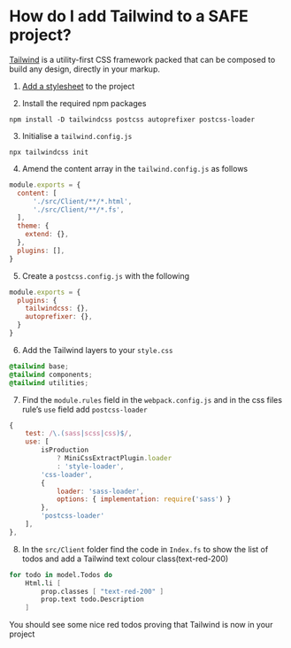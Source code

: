 # How do I add Tailwind to a SAFE project?

[Tailwind](https://tailwindcss.com/) is a utility-first CSS framework packed that can be composed to build any design, directly in your markup.

1. [Add a stylesheet](https://safe-stack.github.io/docs/recipes/ui/add-style/) to the project

2. Install the required npm packages
```shell
npm install -D tailwindcss postcss autoprefixer postcss-loader
```
3. Initialise a `tailwind.config.js`
```shell
npx tailwindcss init
```
4. Amend the content array in the `tailwind.config.js` as follows
```javascript
module.exports = {
  content: [
      './src/Client/**/*.html',
      './src/Client/**/*.fs',
  ],
  theme: {
    extend: {},
  },
  plugins: [],
}
```

5. Create a `postcss.config.js` with the following
```javascript
module.exports = {
  plugins: {
    tailwindcss: {},
    autoprefixer: {},
  }
}
```

6. Add the Tailwind layers to your `style.css`
```css
@tailwind base;
@tailwind components;
@tailwind utilities;
```

7. Find the `module.rules` field in the `webpack.config.js` and in the css files rule’s `use` field add `postcss-loader`
```javascript
{
    test: /\.(sass|scss|css)$/,
    use: [
        isProduction
            ? MiniCssExtractPlugin.loader
            : 'style-loader',
        'css-loader',
        {
            loader: 'sass-loader',
            options: { implementation: require('sass') }
        },
        'postcss-loader'
    ],
},
```

8. In the `src/Client` folder find the code in `Index.fs` to show the list of todos and add a Tailwind text colour class(text-red-200)
```fsharp
for todo in model.Todos do
    Html.li [
        prop.classes [ "text-red-200" ]
        prop.text todo.Description
    ]
```

You should see some nice red todos proving that Tailwind is now in your project